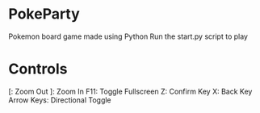 # PokeParty
Pokemon board game made using Python
Run the start.py script to play

# Controls
[: Zoom Out
]: Zoom In
F11: Toggle Fullscreen
Z: Confirm Key
X: Back Key
Arrow Keys: Directional Toggle
